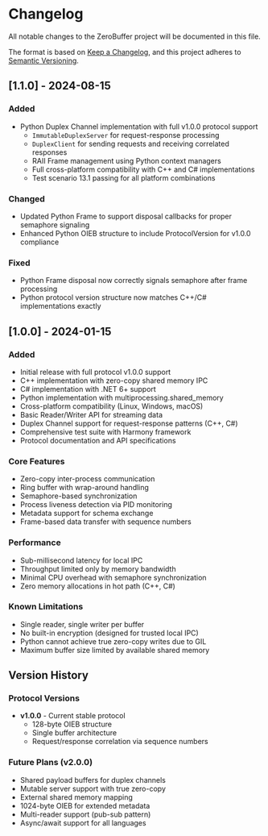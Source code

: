 # Changelog

All notable changes to the ZeroBuffer project will be documented in this file.

The format is based on [Keep a Changelog](https://keepachangelog.com/en/1.0.0/),
and this project adheres to [Semantic Versioning](https://semver.org/spec/v2.0.0.html).

## [1.1.0] - 2024-08-15

### Added
- Python Duplex Channel implementation with full v1.0.0 protocol support
  - `ImmutableDuplexServer` for request-response processing
  - `DuplexClient` for sending requests and receiving correlated responses
  - RAII Frame management using Python context managers
  - Full cross-platform compatibility with C++ and C# implementations
  - Test scenario 13.1 passing for all platform combinations

### Changed
- Updated Python Frame to support disposal callbacks for proper semaphore signaling
- Enhanced Python OIEB structure to include ProtocolVersion for v1.0.0 compliance

### Fixed
- Python Frame disposal now correctly signals semaphore after frame processing
- Python protocol version structure now matches C++/C# implementations exactly

## [1.0.0] - 2024-01-15

### Added
- Initial release with full protocol v1.0.0 support
- C++ implementation with zero-copy shared memory IPC
- C# implementation with .NET 6+ support
- Python implementation with multiprocessing.shared_memory
- Cross-platform compatibility (Linux, Windows, macOS)
- Basic Reader/Writer API for streaming data
- Duplex Channel support for request-response patterns (C++, C#)
- Comprehensive test suite with Harmony framework
- Protocol documentation and API specifications

### Core Features
- Zero-copy inter-process communication
- Ring buffer with wrap-around handling
- Semaphore-based synchronization
- Process liveness detection via PID monitoring
- Metadata support for schema exchange
- Frame-based data transfer with sequence numbers

### Performance
- Sub-millisecond latency for local IPC
- Throughput limited only by memory bandwidth
- Minimal CPU overhead with semaphore synchronization
- Zero memory allocations in hot path (C++, C#)

### Known Limitations
- Single reader, single writer per buffer
- No built-in encryption (designed for trusted local IPC)
- Python cannot achieve true zero-copy writes due to GIL
- Maximum buffer size limited by available shared memory

## Version History

### Protocol Versions
- **v1.0.0** - Current stable protocol
  - 128-byte OIEB structure
  - Single buffer architecture
  - Request/response correlation via sequence numbers

### Future Plans (v2.0.0)
- Shared payload buffers for duplex channels
- Mutable server support with true zero-copy
- External shared memory mapping
- 1024-byte OIEB for extended metadata
- Multi-reader support (pub-sub pattern)
- Async/await support for all languages
